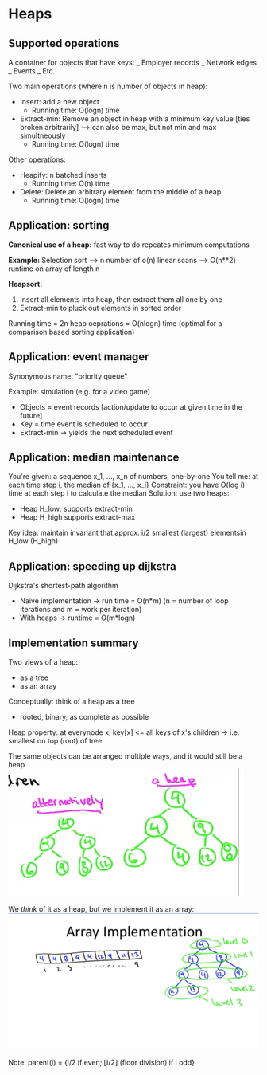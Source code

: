 # Heaps

## Supported operations

A container for objects that have keys:
_ Employer records
_ Network edges
_ Events
_ Etc.

Two main operations (where n is number of objects in heap):

- Insert: add a new object
  - Running time: O(logn) time
- Extract-min: Remove an object in heap with a minimum key value [ties broken arbitrarily] --> can also be max, but not min and max simultneously
  - Running time: O(logn) time

Other operations:

- Heapify: n batched inserts
  - Running time: O(n) time
- Delete: Delete an arbitrary element from the middle of a heap
  - Running time: O(logn) time

## Application: sorting

**Canonical use of a heap:** fast way to do repeates minimum computations

**Example:** Selection sort --> n number of o(n) linear scans --> O(n\*\*2) runtime on array of length n

**Heapsort:**

1. Insert all elements into heap, then extract them all one by one
2. Extract-min to pluck out elements in sorted order

Running time = 2n heap oeprations = O(nlogn) time (optimal for a comparison based sorting application)

## Application: event manager

Synonymous name: "priority queue"

Example: simulation (e.g. for a video game)

- Objects = event records [action/update to occur at given time in the future]
- Key = time event is scheduled to occur
- Extract-min -> yields the next scheduled event

## Application: median maintenance

You're given: a sequence x_1, ..., x_n of numbers, one-by-one
You tell me: at each time step i, the median of {x_1, ..., x_i}
Constraint: you have O(log i) time at each step i to calculate the median
Solution: use two heaps:

- Heap H_low: supports extract-min
- Heap H_high supports extract-max

Key idea: maintain invariant that approx. i/2 smallest (largest) elementsin H_low (H_high)

## Application: speeding up dijkstra

Dijkstra's shortest-path algorithm

- Naive implementation -> run time = O(n\*m) (n = number of loop iterations and m = work per iteration)
- With heaps -> runtime = O(m\*logn)

## Implementation summary

Two views of a heap:

- as a tree
- as an array

Conceptually: think of a heap as a tree

- rooted, binary, as complete as possible

Heap property: at everynode x, key[x] <= all keys of x's children -> i.e. smallest on top (root) of tree

The same objects can be arranged multiple ways, and it would still be a heap
![heap sketch](./heap_sketch.png)

We _think_ of it as a heap, but we implement it as an array:
![heap array implementation](./heap_array_implementation.png)

Note: parent(i) = {i/2 if even; ⌊i/2⌋ (floor division) if i odd}
